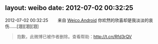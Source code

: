 layout: weibo
date: 2012-07-02 00:32:25
---
2012-07-02 00:32:25  &nbsp;&nbsp;&nbsp;&nbsp;&nbsp;&nbsp; 来自 <a href="http://app.weibo.com/t/feed/l4RWD" rel="nofollow">Weico.Android</a>
你欢然的欣喜却是我淡淡的哀伤……[泪][泪][泪]
>  抱歉，此微博已被作者删除。查看帮助：http://t.cn/Rfd3rQV
